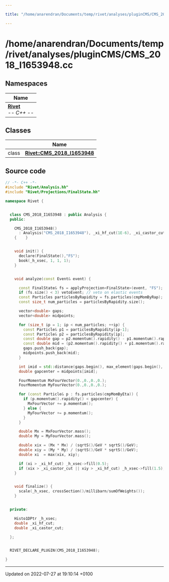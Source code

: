 ```yaml
---

title: "/home/anarendran/Documents/temp/rivet/analyses/pluginCMS/CMS_2018_I1653948.cc"

---
```


# /home/anarendran/Documents/temp/rivet/analyses/pluginCMS/CMS_2018_I1653948.cc



## Namespaces

| Name           |
| -------------- |
| **[Rivet](http://example.org/namespaces/namespacerivet/)** <br>-*- C++ -*-  |

## Classes

|                | Name           |
| -------------- | -------------- |
| class | **[Rivet::CMS_2018_I1653948](http://example.org/classes/classrivet_1_1cms__2018__i1653948/)**  |




## Source code

```cpp
// -*- C++ -*-
#include "Rivet/Analysis.hh"
#include "Rivet/Projections/FinalState.hh"

namespace Rivet {


  class CMS_2018_I1653948 : public Analysis {
  public:

    CMS_2018_I1653948()
      : Analysis("CMS_2018_I1653948"), _xi_hf_cut(1E-6), _xi_castor_cut(1E-7)
    {    }


    void init() {
      declare(FinalState(),"FS");
      book(_h_xsec, 1, 1, 1);
    }


    void analyze(const Event& event) {

      const FinalState& fs = applyProjection<FinalState>(event, "FS");
      if (fs.size() < 3) vetoEvent; // veto on elastic events
      const Particles particlesByRapidity = fs.particles(cmpMomByRap);
      const size_t num_particles = particlesByRapidity.size();

      vector<double> gaps;
      vector<double> midpoints;

      for (size_t ip = 1; ip < num_particles; ++ip) {
        const Particle& p1 = particlesByRapidity[ip-1];
        const Particle& p2 = particlesByRapidity[ip];
        const double gap = p2.momentum().rapidity() - p1.momentum().rapidity();
        const double mid = (p2.momentum().rapidity() + p1.momentum().rapidity()) / 2.;
        gaps.push_back(gap);
        midpoints.push_back(mid);
      }

      int imid = std::distance(gaps.begin(), max_element(gaps.begin(), gaps.end()));
      double gapcenter = midpoints[imid];

      FourMomentum MxFourVector(0.,0.,0.,0.);
      FourMomentum MyFourVector(0.,0.,0.,0.);

      for (const Particle& p : fs.particles(cmpMomByEta)) {
        if (p.momentum().rapidity() < gapcenter) {
          MxFourVector += p.momentum();
        } else {
          MyFourVector += p.momentum();
        }
      }

      double Mx = MxFourVector.mass();
      double My = MyFourVector.mass();

      double xix = (Mx * Mx) / (sqrtS()/GeV * sqrtS()/GeV);
      double xiy = (My * My) / (sqrtS()/GeV * sqrtS()/GeV);
      double xi  = max(xix, xiy);

      if (xi > _xi_hf_cut) _h_xsec->fill(0.5);
      if (xix > _xi_castor_cut || xiy > _xi_hf_cut) _h_xsec->fill(1.5);
    }


    void finalize() {
      scale(_h_xsec, crossSection()/millibarn/sumOfWeights());
    }


  private:

    Histo1DPtr _h_xsec;
    double _xi_hf_cut;
    double _xi_castor_cut;

  };


  RIVET_DECLARE_PLUGIN(CMS_2018_I1653948);

}
```


-------------------------------

Updated on 2022-07-27 at 19:10:14 +0100
